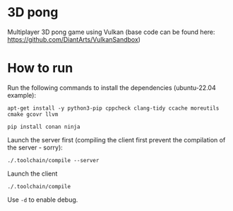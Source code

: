 # 3D pong
Multiplayer 3D pong game using Vulkan (base code can be found here: https://github.com/DiantArts/VulkanSandbox)

# How to run
Run the following commands to install the dependencies (ubuntu-22.04 example):
```
apt-get install -y python3-pip cppcheck clang-tidy ccache moreutils cmake gcovr llvm
```
```
pip install conan ninja
```

Launch the server first (compiling the client first prevent the compilation of the server - sorry):
```
./.toolchain/compile --server
```
Launch the client
```
./.toolchain/compile
```

Use `-d` to enable debug.

